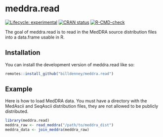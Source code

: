 
<!-- README.md is generated from README.Rmd. Please edit that file -->

# meddra.read

<!-- badges: start -->

[![Lifecycle:
experimental](https://img.shields.io/badge/lifecycle-experimental-orange.svg)](https://lifecycle.r-lib.org/articles/stages.html#experimental)
[![CRAN
status](https://www.r-pkg.org/badges/version/meddra.read)](https://CRAN.R-project.org/package=meddra.read)
[![R-CMD-check](https://github.com/billdenney/meddra.read/actions/workflows/R-CMD-check.yaml/badge.svg)](https://github.com/billdenney/meddra.read/actions/workflows/R-CMD-check.yaml)
<!-- badges: end -->

The goal of meddra.read is to read in the MedDRA source distribution
files into a data.frame usable in R.

## Installation

You can install the development version of meddra.read like so:

``` r
remotes::install_github("billdenney/meddra.read")
```

## Example

Here is how to load MedDRA data. You must have a directory with the
MedAscii and SeqAscii distribution files, they are not allowed to be
publicly distributed.

``` r
library(meddra.read)
meddra_raw <- read_meddra("/path/to/meddra_dist")
meddra_data <- join_meddra(meddra_raw)
```

